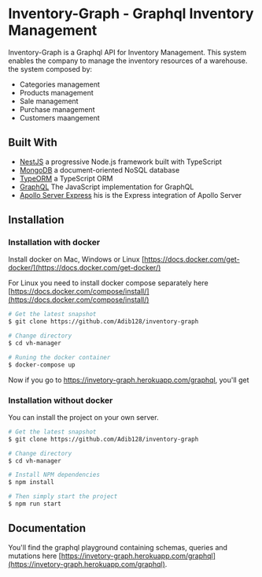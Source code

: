 
# Inventory-Graph  - Graphql Inventory Management
Inventory-Graph is a Graphql API for Inventory Management. This system enables the company to manage the inventory resources of a warehouse.
the system composed by:

- Categories management
- Products management
- Sale management
- Purchase management
- Customers maangement

## Built With
- [NestJS](https://nestjs.com/) a progressive Node.js framework built with TypeScript
- [MongoDB](https://www.mongodb.com/) a document-oriented NoSQL database
- [TypeORM](https://typeorm.io/) a TypeScript ORM
- [GraphQL](https://www.npmjs.com/package/graphql) The JavaScript implementation for GraphQL
- [Apollo Server Express](https://www.npmjs.com/package/apollo-server-express) his is the Express integration of Apollo Server


## Installation

### Installation with docker
Install docker on Mac, Windows or Linux [https://docs.docker.com/get-docker/](https://docs.docker.com/get-docker/)

For Linux you need to install docker compose separately here [https://docs.docker.com/compose/install/](https://docs.docker.com/compose/install/)

```bash
# Get the latest snapshot
$ git clone https://github.com/Adib128/inventory-graph

# Change directory
$ cd vh-manager

# Runing the docker container
$ docker-compose up

```
Now if you go to https://invetory-graph.herokuapp.com/graphql, you'll get

### Installation without docker

You can install the project on your own server.
```bash
# Get the latest snapshot
$ git clone https://github.com/Adib128/inventory-graph

# Change directory
$ cd vh-manager

# Install NPM dependencies
$ npm install

# Then simply start the project
$ npm run start
```

## Documentation

You'll find the graphql playground containing schemas, queries and mutations here [https://invetory-graph.herokuapp.com/graphql](https://invetory-graph.herokuapp.com/graphql).
